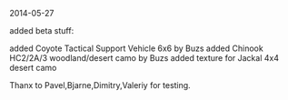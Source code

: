 

2014-05-27

added beta stuff:

added Coyote Tactical Support Vehicle 6x6  by Buzs
added Chinook HC2/2A/3 woodland/desert camo by Buzs
added texture for Jackal 4x4 desert camo

Thanx to Pavel,Bjarne,Dimitry,Valeriy for testing.

